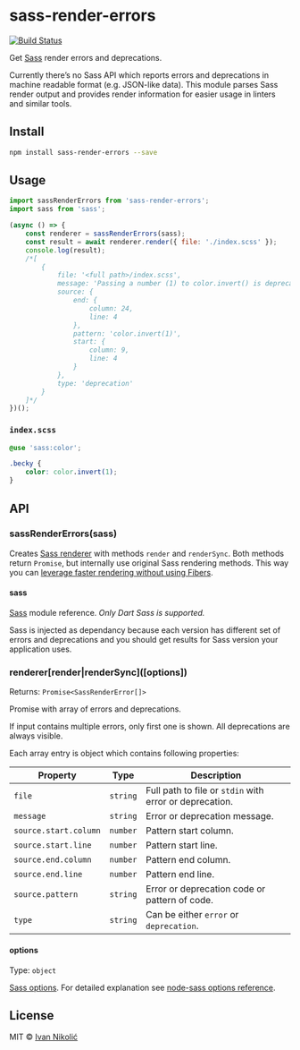 # sass-render-errors

[![Build Status][ci-img]][ci]

Get [Sass][dart-sass] render errors and deprecations.

Currently there’s no Sass API which reports errors and deprecations in machine
readable format (e.g. JSON-like data). This module parses Sass render output and
provides render information for easier usage in linters and similar tools.

## Install

```sh
npm install sass-render-errors --save
```

## Usage

```js
import sassRenderErrors from 'sass-render-errors';
import sass from 'sass';

(async () => {
	const renderer = sassRenderErrors(sass);
	const result = await renderer.render({ file: './index.scss' });
	console.log(result);
	/*[
		{
			file: '<full path>/index.scss',
			message: 'Passing a number (1) to color.invert() is deprecated. Recommendation: invert(1).',
			source: {
				end: {
					column: 24,
					line: 4
				},
				pattern: 'color.invert(1)',
				start: {
					column: 9,
					line: 4
				}
			},
			type: 'deprecation'
		}
	]*/
})();
```

### `index.scss`

```scss
@use 'sass:color';

.becky {
	color: color.invert(1);
}
```

## API

### sassRenderErrors(sass)

Creates [Sass renderer](#renderer) with methods `render` and `renderSync`. Both
methods return `Promise`, but internally use original Sass rendering methods.
This way you can
[leverage faster rendering without using Fibers](https://github.com/sass/dart-sass#javascript-api).

#### sass

[Sass][dart-sass] module reference. _Only Dart Sass is supported._

Sass is injected as dependancy because each version has different set of errors
and deprecations and you should get results for Sass version your application
uses.

### renderer\[render|renderSync\]([options])<a name="renderer" />

Returns: `Promise<SassRenderError[]>`

Promise with array of errors and deprecations.

If input contains multiple errors, only first one is shown. All deprecations are
always visible.

Each array entry is object which contains following properties:

| Property              | Type     | Description                                             |
| --------------------- | -------- | ------------------------------------------------------- |
| `file`                | `string` | Full path to file or `stdin` with error or deprecation. |
| `message`             | `string` | Error or deprecation message.                           |
| `source.start.column` | `number` | Pattern start column.                                   |
| `source.start.line`   | `number` | Pattern start line.                                     |
| `source.end.column`   | `number` | Pattern end column.                                     |
| `source.end.line`     | `number` | Pattern end line.                                       |
| `source.pattern`      | `string` | Error or deprecation code or pattern of code.           |
| `type`                | `string` | Can be either `error` or `deprecation`.                 |

#### options

Type: `object`

[Sass options](https://github.com/sass/dart-sass#javascript-api). For detailed
explanation see [node-sass options
reference](https://github.com/sass/node-sass#options).

## License

MIT © [Ivan Nikolić](http://ivannikolic.com)

<!-- prettier-ignore-start -->

[ci]: https://travis-ci.com/niksy/sass-render-errors
[ci-img]: https://travis-ci.com/niksy/sass-render-errors.svg?branch=master
[dart-sass]: https://github.com/sass/dart-sass

<!-- prettier-ignore-end -->

